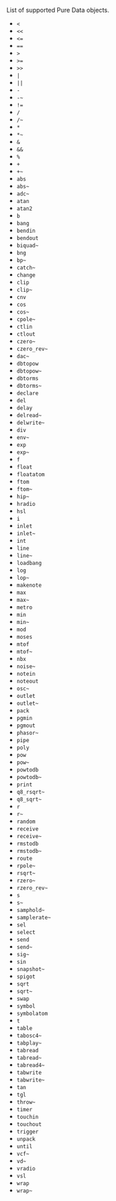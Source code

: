 List of supported Pure Data objects.

* `<`
* `<<`
* `<=`
* `==`
* `>`
* `>=`
* `>>`
* `|`
* `||`
* `-`
* `-~`
* `!=`
* `/`
* `/~`
* `*`
* `*~`
* `&`
* `&&`
* `%`
* `+`
* `+~`
* `abs`
* `abs~`
* `adc~`
* `atan`
* `atan2`
* `b`
* `bang`
* `bendin`
* `bendout`
* `biquad~`
* `bng`
* `bp~`
* `catch~`
* `change`
* `clip`
* `clip~`
* `cnv`
* `cos`
* `cos~`
* `cpole~`
* `ctlin`
* `ctlout`
* `czero~`
* `czero_rev~`
* `dac~`
* `dbtopow`
* `dbtopow~`
* `dbtorms`
* `dbtorms~`
* `declare`
* `del`
* `delay`
* `delread~`
* `delwrite~`
* `div`
* `env~`
* `exp`
* `exp~`
* `f`
* `float`
* `floatatom`
* `ftom`
* `ftom~`
* `hip~`
* `hradio`
* `hsl`
* `i`
* `inlet`
* `inlet~`
* `int`
* `line`
* `line~`
* `loadbang`
* `log`
* `lop~`
* `makenote`
* `max`
* `max~`
* `metro`
* `min`
* `min~`
* `mod`
* `moses`
* `mtof`
* `mtof~`
* `nbx`
* `noise~`
* `notein`
* `noteout`
* `osc~`
* `outlet`
* `outlet~`
* `pack`
* `pgmin`
* `pgmout`
* `phasor~`
* `pipe`
* `poly`
* `pow`
* `pow~`
* `powtodb`
* `powtodb~`
* `print`
* `q8_rsqrt~`
* `q8_sqrt~`
* `r`
* `r~`
* `random`
* `receive`
* `receive~`
* `rmstodb`
* `rmstodb~`
* `route`
* `rpole~`
* `rsqrt~`
* `rzero~`
* `rzero_rev~`
* `s`
* `s~`
* `samphold~`
* `samplerate~`
* `sel`
* `select`
* `send`
* `send~`
* `sig~`
* `sin`
* `snapshot~`
* `spigot`
* `sqrt`
* `sqrt~`
* `swap`
* `symbol`
* `symbolatom`
* `t`
* `table`
* `tabosc4~`
* `tabplay~`
* `tabread`
* `tabread~`
* `tabread4~`
* `tabwrite`
* `tabwrite~`
* `tan`
* `tgl`
* `throw~`
* `timer`
* `touchin`
* `touchout`
* `trigger`
* `unpack`
* `until`
* `vcf~`
* `vd~`
* `vradio`
* `vsl`
* `wrap`
* `wrap~`
